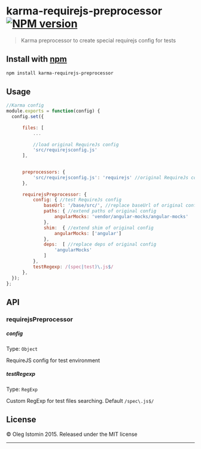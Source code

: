 # karma-requirejs-preprocessor [![NPM version](https://badge.fury.io/js/karma-requirejs-preprocessor.svg)](http://badge.fury.io/js/karma-requirejs-preprocessor)

> Karma preprocessor to create special requirejs config for tests

## Install with [npm](npmjs.org)

```sh
npm install karma-requirejs-preprocessor
```

## Usage

```js
//Karma config
module.exports = function(config) {
  config.set({
  
      files: [
          ...
          
          //load original RequireJs config
          'src/requirejsconfig.js'
      ],

  
      preprocessors: {
          'src/requirejsconfig.js': 'requirejs' //original RequireJs config
      },
    
      requirejsPreprocessor: {
          config: { //test RequireJs config
              baseUrl: '/base/src/', //replace baseUrl of original config
              paths: { //extend paths of original config
                  angularMocks: 'vendor/angular-mocks/angular-mocks'
              },
              shim:  { //extend shim of original config
                  angularMocks: ['angular']
              },
              deps:  [ //replace deps of original config
                  'angularMocks'
              ]
          },
          testRegexp: /(spec|test)\.js$/
      },
  });
};
```


## API
### requirejsPreprocessor

##### config
Type: `Object`

RequireJS config for test environment

##### testRegexp
Type: `RegExp`

Custom RegExp for test files searching. Default `/spec\.js$/`



## License

© Oleg Istomin 2015.
Released under the MIT license

***
